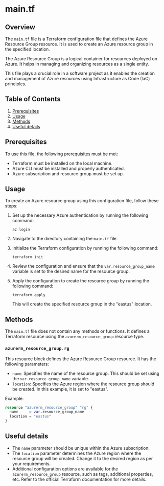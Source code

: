 # main.tf
## Overview
The `main.tf` file is a Terraform configuration file that defines the Azure Resource Group resource. It is used to create an Azure resource group in the specified location.

The Azure Resource Group is a logical container for resources deployed on Azure. It helps in managing and organizing resources as a single entity.

This file plays a crucial role in a software project as it enables the creation and management of Azure resources using Infrastructure as Code (IaC) principles.

## Table of Contents
1. [Prerequisites](#prerequisites)
2. [Usage](#usage)
3. [Methods](#methods)
4. [Useful details](#properties)

## Prerequisites
To use this file, the following prerequisites must be met:
- Terraform must be installed on the local machine.
- Azure CLI must be installed and properly authenticated.
- Azure subscription and resource group must be set up.

## Usage
To create an Azure resource group using this configuration file, follow these steps:

1. Set up the necessary Azure authentication by running the following command:
   ```
   az login
   ```

2. Navigate to the directory containing the `main.tf` file.

3. Initialize the Terraform configuration by running the following command:
   ```
   terraform init
   ```

4. Review the configuration and ensure that the `var.resource_group_name` variable is set to the desired name for the resource group.

5. Apply the configuration to create the resource group by running the following command:
   ```
   terraform apply
   ```

   This will create the specified resource group in the "eastus" location.

## Methods
The `main.tf` file does not contain any methods or functions. It defines a Terraform resource using the `azurerm_resource_group` resource type.

### `azurerm_resource_group.rg`
This resource block defines the Azure Resource Group resource. It has the following parameters:

- `name`: Specifies the name of the resource group. This should be set using the `var.resource_group_name` variable.
- `location`: Specifies the Azure region where the resource group should be created. In this example, it is set to "eastus".

Example:
```terraform
resource "azurerm_resource_group" "rg" {
  name     = var.resource_group_name
  location = "eastus"
}
```

## Useful details
- The `name` parameter should be unique within the Azure subscription.
- The `location` parameter determines the Azure region where the resource group will be created. Change it to the desired region as per your requirements.
- Additional configuration options are available for the `azurerm_resource_group` resource, such as tags, additional properties, etc. Refer to the official Terraform documentation for more details.
